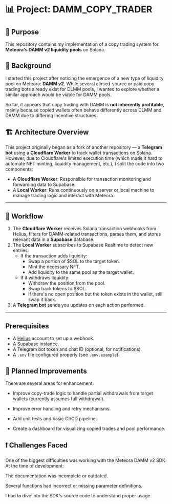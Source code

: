 # 📊 Project: DAMM_COPY_TRADER

## 📄 Purpose

This repository contains my implementation of a copy trading system for **Meteora's DAMM v2 liquidity pools** on Solana.

## 🧠 Background

I started this project after noticing the emergence of a new type of liquidity pool on Meteora: **DAMM v2**. While several closed-source or paid copy trading bots already exist for DLMM pools, I wanted to explore whether a similar approach would be viable for DAMM pools.

So far, it appears that copy trading with DAMM is **not inherently profitable**, mainly because copied wallets often behave differently across DLMM and DAMM due to differing incentive structures.

## 🏗️ Architecture Overview

This project originally began as a fork of another repository — a **Telegram bot** using a **Cloudflare Worker** to track wallet transactions on Solana. However, due to Cloudflare's limited execution time (which made it hard to automate NFT minting, liquidity management, etc.), I split the code into two components:

- A **Cloudflare Worker**: Responsible for transaction monitoring and forwarding data to Supabase.
- A **Local Worker**: Runs continuously on a server or local machine to manage trading logic and interact with Meteora.

---

## 🔁 Workflow

1. The **Cloudflare Worker** receives Solana transaction webhooks from Helius, filters for DAMM-related transactions, parses them, and stores relevant data in a **Supabase** database.
2. The **Local Worker** subscribes to Supabase Realtime to detect new entries:
   - If the transaction adds liquidity:
     - Swap a portion of $SOL to the target token.
     - Mint the necessary NFT.
     - Add liquidity to the same pool as the target wallet.
   - If it withdraws liquidity:
     - Withdraw the position from the pool.
     - Swap back tokens to $SOL.
     - If there's no open position but the token exists in the wallet, still swap it back.
3. A **Telegram bot** sends you updates on each action performed.

---

## Prerequisites

- A [Helius](https://www.helius.xyz/) account to set up a webhook.
- A [Supabase](https://supabase.com/) instance.
- A Telegram bot token and chat ID (optional, for notifications).
- A `.env` file configured properly (see `.env.example`).

## 🔧 Planned Improvements
There are several areas for enhancement:

 - Improve copy-trade logic to handle partial withdrawals from target wallets (currently assumes full withdrawal).

 - Improve error handling and retry mechanisms.

 - Add unit tests and basic CI/CD pipeline.

 - Create a dashboard for visualizing copied trades and pool performance.

## ❗ Challenges Faced
One of the biggest difficulties was working with the Meteora DAMM v2 SDK. At the time of development:

The documentation was incomplete or outdated.

Several functions had incorrect or missing parameter definitions.

I had to dive into the SDK's source code to understand proper usage.